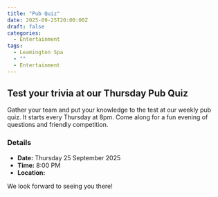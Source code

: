 ```yaml
---
title: "Pub Quiz"
date: 2025-09-25T20:00:00Z
draft: false
categories:
  - Entertainment
tags:
  - Leamington Spa
  - ""
  - Entertainment
---
```


## Test your trivia at our Thursday Pub Quiz

Gather your team and put your knowledge to the test at our weekly pub quiz. It starts every Thursday at 8pm. Come along for a fun evening of questions and friendly competition.

### Details
- **Date:** Thursday 25 September 2025
- **Time:** 8:00 PM
- **Location:** 

We look forward to seeing you there!